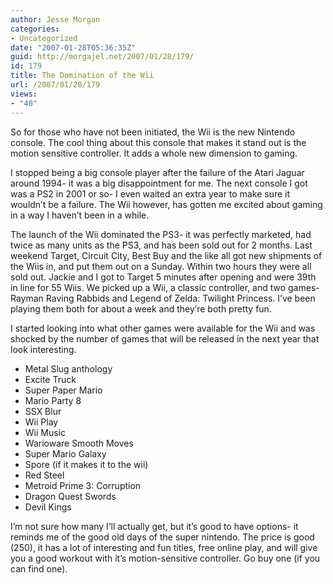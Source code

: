 ```yaml
---
author: Jesse Morgan
categories:
- Uncategorized
date: "2007-01-28T05:36:35Z"
guid: http://morgajel.net/2007/01/28/179/
id: 179
title: The Domination of the Wii
url: /2007/01/28/179
views:
- "40"
---
```


So for those who have not been initiated, the Wii is the new Nintendo console. The cool thing about this console that makes it stand out is the motion sensitive controller. It adds a whole new dimension to gaming.

I stopped being a big console player after the failure of the Atari Jaguar around 1994- it was a big disappointment for me. The next console I got was a PS2 in 2001 or so- I even waited an extra year to make sure it wouldn’t be a failure. The Wii however, has gotten me excited about gaming in a way I haven’t been in a while.

The launch of the Wii dominated the PS3- it was perfectly marketed, had twice as many units as the PS3, and has been sold out for 2 months. Last weekend Target, Circuit City, Best Buy and the like all got new shipments of the Wiis in, and put them out on a Sunday. Within two hours they were all sold out. Jackie and I got to Target 5 minutes after opening and were 39th in line for 55 Wiis. We picked up a Wii, a classic controller, and two games- Rayman Raving Rabbids and Legend of Zelda: Twilight Princess. I’ve been playing them both for about a week and they’re both pretty fun.

I started looking into what other games were available for the Wii and was shocked by the number of games that will be released in the next year that look interesting.

- Metal Slug anthology
- Excite Truck
- Super Paper Mario
- Mario Party 8
- SSX Blur
- Wii Play
- Wii Music
- Warioware Smooth Moves
- Super Mario Galaxy
- Spore (if it makes it to the wii)
- Red Steel
- Metroid Prime 3: Corruption
- Dragon Quest Swords
- Devil Kings

I’m not sure how many I’ll actually get, but it’s good to have options- it reminds me of the good old days of the super nintendo. The price is good (250), it has a lot of interesting and fun titles, free online play, and will give you a good workout with it’s motion-sensitive controller. Go buy one (if you can find one).